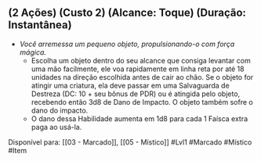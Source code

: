 ## (2 Ações) (Custo 2) (Alcance: Toque) (Duração: Instantânea)

- *Você arremessa um pequeno objeto, propulsionando-o com força mágica.*
	- Escolha um objeto dentro do seu alcance que consiga levantar com uma mão facilmente, ele voa rapidamente em linha reta por até 18 unidades na direção escolhida antes de cair ao chão. Se o objeto for atingir uma criatura, ela deve passar em uma Salvaguarda de Destreza (DC: 10 + seu bônus de PDR) ou é atingida pelo objeto, recebendo então 3d8 de Dano de Impacto. O objeto também sofre o dano do impacto.
	- O dano dessa Habilidade aumenta em 1d8 para cada 1 Faísca extra paga ao usá-la.

Disponível para: [[03 - Marcado]], [[05 - Místico]]
#Lvl1  #Marcado  #Místico #Item 